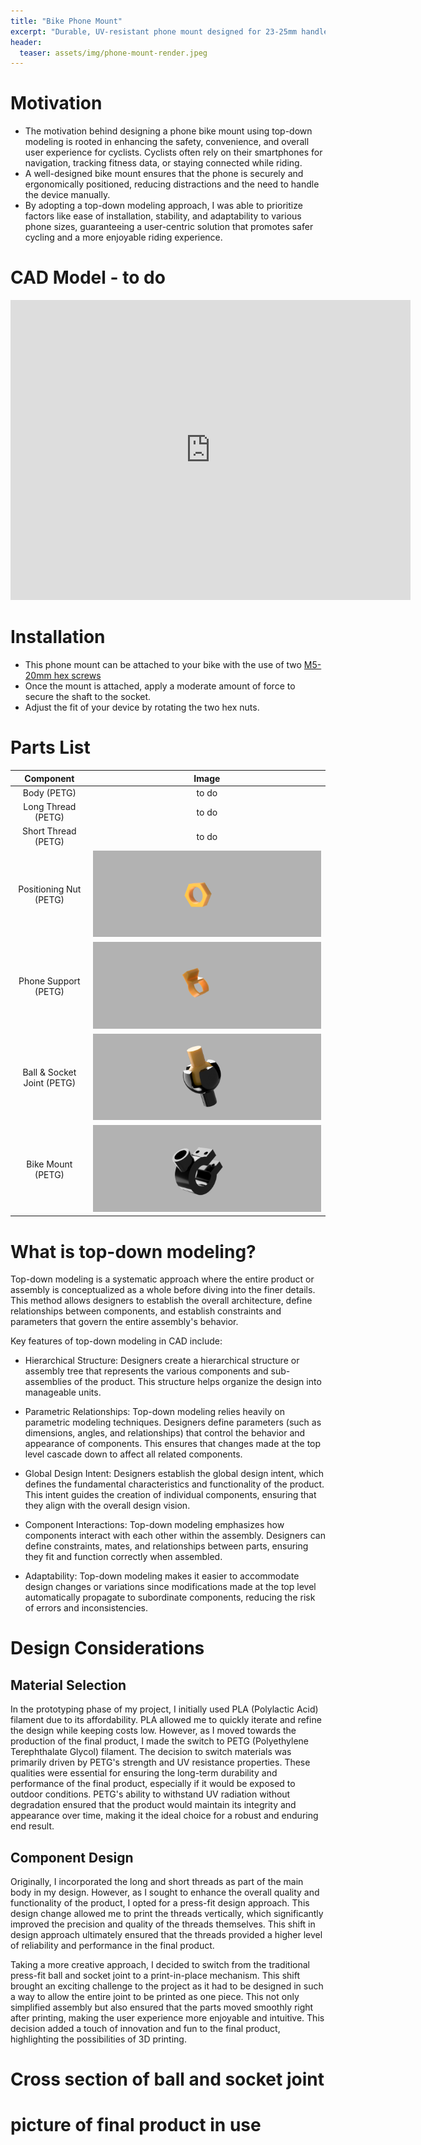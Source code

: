 ```yaml
---
title: "Bike Phone Mount"
excerpt: "Durable, UV-resistant phone mount designed for 23-25mm handlebars."
header:
  teaser: assets/img/phone-mount-render.jpeg
---
```

# Motivation
  * The motivation behind designing a phone bike mount using top-down modeling is rooted in enhancing the safety, convenience, and overall user experience for cyclists. Cyclists often rely on their smartphones for navigation, tracking fitness data, or staying connected while riding. 
  * A well-designed bike mount ensures that the phone is securely and ergonomically positioned, reducing distractions and the need to handle the device manually. 
  * By adopting a top-down modeling approach, I was able to prioritize factors like ease of installation, stability, and adaptability to various phone sizes, guaranteeing a user-centric solution that promotes safer cycling and a more enjoyable riding experience.

# CAD Model - to do
<iframe src="https://vanderbilt643.autodesk360.com/shares/public/SH512d4QTec90decfa6ef55bd0e2e4874408?mode=embed" width="640" height="480" allowfullscreen="true" webkitallowfullscreen="true" mozallowfullscreen="true"  frameborder="0"></iframe>

# Installation
  * This phone mount can be attached to your bike with the use of two [M5-20mm hex screws](https://www.homedepot.com/p/M5-0-8x20mm-Plain-Socket-Cap-Head-Internal-Hex-Drive-Cap-Screw-2-Pieces-D22-S-864838/323371567)
  * Once the mount is attached, apply a moderate amount of force to secure the shaft to the socket.
  * Adjust the fit of your device by rotating the two hex nuts.

# Parts List

|                 Component                 | Image |
|:-----------------------------------------:|:-----:|
|      Body (PETG)                    |   to do  |
|      Long Thread  (PETG)            |   to do        |
|      Short Thread  (PETG)           |   to do               |
|      Positioning Nut  (PETG)        |   ![](assets/img/nut-render.png)   |
|      Phone Support (PETG)           |   ![](assets/img/constraint-render.png) |
|      Ball & Socket Joint (PETG)     |   ![](assets/img/ball-socket-render.png) |
|      Bike Mount (PETG)              |   ![](assets/img/mount-render.png) |

# What is top-down modeling?
Top-down modeling is a systematic approach where the entire product or assembly is conceptualized as a whole before diving into the finer details. This method allows designers to establish the overall architecture, define relationships between components, and establish constraints and parameters that govern the entire assembly's behavior.

Key features of top-down modeling in CAD include:

  * Hierarchical Structure: Designers create a hierarchical structure or assembly tree that represents the various components and sub-assemblies of the product. This structure helps organize the design into manageable units.

  * Parametric Relationships: Top-down modeling relies heavily on parametric modeling techniques. Designers define parameters (such as dimensions, angles, and relationships) that control the behavior and appearance of components. This ensures that changes made at the top level cascade down to affect all related components.

  * Global Design Intent: Designers establish the global design intent, which defines the fundamental characteristics and functionality of the product. This intent guides the creation of individual components, ensuring that they align with the overall design vision.

  * Component Interactions: Top-down modeling emphasizes how components interact with each other within the assembly. Designers can define constraints, mates, and relationships between parts, ensuring they fit and function correctly when assembled.

  * Adaptability: Top-down modeling makes it easier to accommodate design changes or variations since modifications made at the top level automatically propagate to subordinate components, reducing the risk of errors and inconsistencies.

# Design Considerations
## Material Selection
In the prototyping phase of my project, I initially used PLA (Polylactic Acid) filament due to its affordability. PLA allowed me to quickly iterate and refine the design while keeping costs low. However, as I moved towards the production of the final product, I made the switch to PETG (Polyethylene Terephthalate Glycol) filament. The decision to switch materials was primarily driven by PETG's strength and UV resistance properties. These qualities were essential for ensuring the long-term durability and performance of the final product, especially if it would be exposed to outdoor conditions. PETG's ability to withstand UV radiation without degradation ensured that the product would maintain its integrity and appearance over time, making it the ideal choice for a robust and enduring end result.

## Component Design
Originally, I incorporated the long and short threads as part of the main body in my design. However, as I sought to enhance the overall quality and functionality of the product, I opted for a press-fit design approach. This design change allowed me to print the threads vertically, which significantly improved the precision and quality of the threads themselves. This shift in design approach ultimately ensured that the threads provided a higher level of reliability and performance in the final product.

Taking a more creative approach, I decided to switch from the traditional press-fit ball and socket joint to a print-in-place mechanism. This shift brought an exciting challenge to the project as it had to be designed in such a way to allow the entire joint to be printed as one piece. This not only simplified assembly but also ensured that the parts moved smoothly right after printing, making the user experience more enjoyable and intuitive. This decision added a touch of innovation and fun to the final product, highlighting the possibilities of 3D printing.

# Cross section of ball and socket joint

# picture of final product in use
